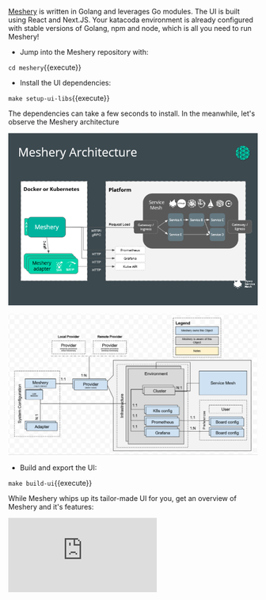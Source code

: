 
[Meshery](https://meshery.io/) is written in Golang and leverages Go modules. The UI is built using React and Next.JS.
Your katacoda environment is already configured with stable versions of Golang, npm and node, which is all you need to run Meshery!

- Jump into the Meshery repository with:

`cd meshery`{{execute}}

- Install the UI dependencies:

`make setup-ui-libs`{{execute}}

The dependencies can take a few seconds to install. In the meanwhile, let's observe the Meshery architecture

![Meshery Architecture](./assets/meshery-architecture.png)

![Meshery Object Model](./assets/meshery-object-model.png)

- Build and export the UI:

`make build-ui`{{execute}}

While Meshery whips up its tailor-made UI for you, get an overview of Meshery and it's features:

<iframe src="https://docs.google.com/presentation/d/e/2PACX-1vSJdaOJ6MdmYQCyd2c3sbGsa9h7BVqauzBpdeVIKMpAh4eHoStLTMS8hmYJdzT0YTgXzS2chyrLPRzR/embed?start=true&loop=true&delayms=5000" frameborder="0" allow="accelerometer; autoplay; encrypted-media; gyroscope; picture-in-picture" allowfullscreen mozallowfullscreen="true" webkitallowfullscreen="true"></iframe>



